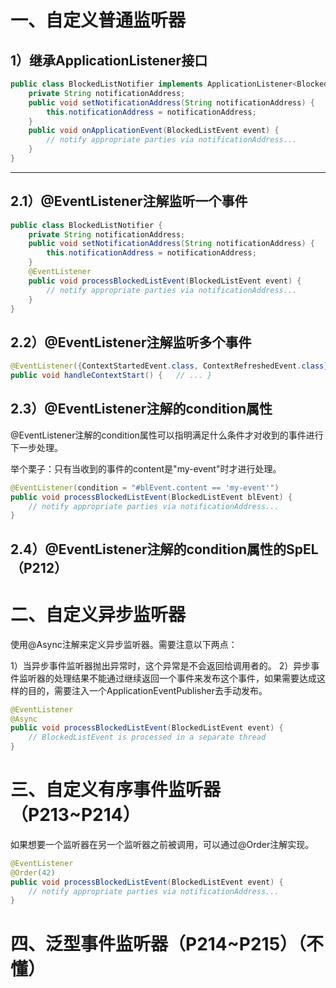 # 一、自定义普通监听器

## 1）继承ApplicationListener<T/>接口
```java
public class BlockedListNotifier implements ApplicationListener<BlockedListEvent> {
	private String notificationAddress;
	public void setNotificationAddress(String notificationAddress) {
		this.notificationAddress = notificationAddress;
	} 
	public void onApplicationEvent(BlockedListEvent event) {
		// notify appropriate parties via notificationAddress...
	}
}
```
-- --
## 2.1）@EventListener注解监听一个事件
```java
public class BlockedListNotifier {
	private String notificationAddress; 
	public void setNotificationAddress(String notificationAddress) {
		this.notificationAddress = notificationAddress; 
	}  
	@EventListener 
	public void processBlockedListEvent(BlockedListEvent event) { 
		// notify appropriate parties via notificationAddress...
	}
}
```
## 2.2）@EventListener注解监听多个事件
```java
@EventListener({ContextStartedEvent.class, ContextRefreshedEvent.class}) 
public void handleContextStart() {   // ... }
```
## 2.3）@EventListener注解的condition属性

@EventListener注解的condition属性可以指明满足什么条件才对收到的事件进行下一步处理。

举个栗子：只有当收到的事件的content是"my-event"时才进行处理。
```java
@EventListener(condition = "#blEvent.content == 'my-event'") 
public void processBlockedListEvent(BlockedListEvent blEvent) {   
	// notify appropriate parties via notificationAddress... 
}
```

## 2.4）@EventListener注解的condition属性的SpEL（P212）



# 二、自定义异步监听器

使用@Async注解来定义异步监听器。需要注意以下两点：

1）当异步事件监听器抛出异常时，这个异常是不会返回给调用者的。
2）异步事件监听器的处理结果不能通过继续返回一个事件来发布这个事件，如果需要达成这样的目的，需要注入一个ApplicationEventPublisher去手动发布。


```java
@EventListener 
@Async 
public void processBlockedListEvent(BlockedListEvent event) { 
	// BlockedListEvent is processed in a separate thread
}
```

# 三、自定义有序事件监听器（P213~P214）

如果想要一个监听器在另一个监听器之前被调用，可以通过@Order注解实现。
```java
@EventListener
@Order(42) 
public void processBlockedListEvent(BlockedListEvent event) {   
	// notify appropriate parties via notificationAddress...
}
```

# 四、泛型事件监听器（P214~P215）（不懂）
